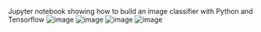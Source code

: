 Jupyter notebook showing how to build an image classifier with Python and Tensorflow
![image](https://user-images.githubusercontent.com/83823188/232190408-ab849830-a41c-4eac-96c9-e050f2b42b72.png)
![image](https://user-images.githubusercontent.com/83823188/232190433-192b1d19-5fbc-4ad1-a6e2-afe0af873202.png)
![image](https://user-images.githubusercontent.com/83823188/232190459-95af07f0-341a-4ae0-a34d-9425f6183738.png)
![image](https://user-images.githubusercontent.com/83823188/232190472-2b4676ba-15f2-4eae-85e3-e2f3f8fa5ad0.png)
